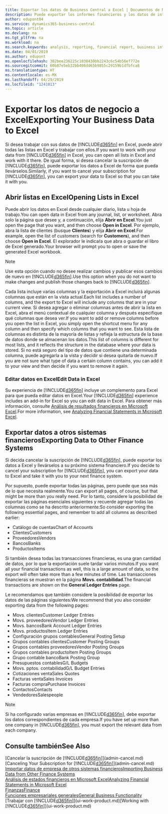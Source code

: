 ```yaml
---
title: Exportar los datos de Business Central a Excel | Documentos de Microsoft
description: Puede exportar los informes financieros y los datos de inteligencia empresarial desde Business Central a Excel, o abrir los datos en Excel.
author: edupont04
ms.service: dynamics365-business-central
ms.topic: article
ms.devlang: na
ms.tgt_pltfrm: na
ms.workload: na
ms.search.keywords: analysis, reporting, financial report, business intelligence, BI, Excel
ms.date: 04/01/2019
ms.author: edupont
ms.openlocfilehash: 382bee236225c1038430bb2243c6c54b56ef772e
ms.sourcegitcommit: 60b87e5eb32bb408dd65b9855c29159b1dfbfca8
ms.translationtype: HT
ms.contentlocale: es-MX
ms.lasthandoff: 04/29/2019
ms.locfileid: "1241013"
---
```

# <a name="exporting-your-business-data-to-excel"></a><span data-ttu-id="9a8f8-103">Exportar los datos de negocio a Excel</span><span class="sxs-lookup"><span data-stu-id="9a8f8-103">Exporting Your Business Data to Excel</span></span>
<span data-ttu-id="9a8f8-104">Si desea trabajar con sus datos de [!INCLUDE[d365fin](includes/d365fin_md.md)] en Excel, puede abrir todas las listas en Excel y trabajar con ellos.</span><span class="sxs-lookup"><span data-stu-id="9a8f8-104">If you want to work with your data from [!INCLUDE[d365fin](includes/d365fin_md.md)] in Excel, you can open all lists in Excel and work with it there.</span></span> <span data-ttu-id="9a8f8-105">De igual forma, si desea cancelar la suscripción de [!INCLUDE[d365fin](includes/d365fin_md.md)], puede exportar los datos a Excel de forma que pueda llevárselos.</span><span class="sxs-lookup"><span data-stu-id="9a8f8-105">Similarly, if you want to cancel your subscription for [!INCLUDE[d365fin](includes/d365fin_md.md)], you can export your data to Excel so that you can take it with you.</span></span>

## <a name="opening-lists-in-excel"></a><span data-ttu-id="9a8f8-106">Abrir listas en Excel</span><span class="sxs-lookup"><span data-stu-id="9a8f8-106">Opening Lists in Excel</span></span>
<span data-ttu-id="9a8f8-107">Puede abrir los datos en Excel desde cualquier diario, lista u hoja de trabajo.</span><span class="sxs-lookup"><span data-stu-id="9a8f8-107">You can open data in Excel from any journal, list, or worksheet.</span></span> <span data-ttu-id="9a8f8-108">Abra solo la página que desee y, a continuación, elija **Abrir en Excel**.</span><span class="sxs-lookup"><span data-stu-id="9a8f8-108">You just open the page that you want, and then choose **Open in Excel**.</span></span> <span data-ttu-id="9a8f8-109">Por ejemplo, abra la lista de clientes (busque **Clientes**) y elija **Abrir en Excel**.</span><span class="sxs-lookup"><span data-stu-id="9a8f8-109">For example, open the list of customers (search for **Customers**), and then choose **Open in Excel**.</span></span> <span data-ttu-id="9a8f8-110">El explorador le indicaŕa que abra o guardar el libro de Excel generado.</span><span class="sxs-lookup"><span data-stu-id="9a8f8-110">Your browser will prompt you to open or save the generated Excel workbook.</span></span>  

> [!NOTE]
> <span data-ttu-id="9a8f8-111">Use esta opción cuando no desee realizar cambios y publicar esos cambios de nuevo en [!INCLUDE[d365fin](includes/d365fin_md.md)].</span><span class="sxs-lookup"><span data-stu-id="9a8f8-111">Use this option when you do not want to make changes and publish those changes back to [!INCLUDE[d365fin](includes/d365fin_md.md)].</span></span>  

<span data-ttu-id="9a8f8-112">Cada lista incluye varias columnas y la exportación a Excel incluirá algunas columnas que están en la vista actual.</span><span class="sxs-lookup"><span data-stu-id="9a8f8-112">Each list includes a number of columns, and the export to Excel will include any columns that are in your current view.</span></span> <span data-ttu-id="9a8f8-113">Si desea agregar o eliminar columnas antes de abrir la lista en Excel, abra el menú contextual de cualquier columna y después especifique qué columnas que desea ver.</span><span class="sxs-lookup"><span data-stu-id="9a8f8-113">If you want to add or remove columns before you open the list in Excel, you simply open the shortcut menu for any column and then specify which columns that you want to see.</span></span> <span data-ttu-id="9a8f8-114">Esta lista de columnas es distinta de la mayoría de listas y refleja la estructura de la base de datos donde se almacenan los datos.</span><span class="sxs-lookup"><span data-stu-id="9a8f8-114">This list of columns is different for most lists, and it reflects the structure in the database where your data is stored.</span></span> <span data-ttu-id="9a8f8-115">Si no está seguro del tipo de datos que contiene una determinada columna, puede agregarla a la vista y decidir si desea quitarla de nuevo.</span><span class="sxs-lookup"><span data-stu-id="9a8f8-115">If you are not sure what type of data a certain column contains, you can add it to your view and then decide if you want to remove it again.</span></span>  

### <a name="edit-data-in-excel"></a><span data-ttu-id="9a8f8-116">Editar datos en Excel</span><span class="sxs-lookup"><span data-stu-id="9a8f8-116">Edit Data in Excel</span></span>
<span data-ttu-id="9a8f8-117">Su experiencia de [!INCLUDE[d365fin](includes/d365fin_md.md)] incluye un complemento para Excel para que pueda editar datos en Excel.</span><span class="sxs-lookup"><span data-stu-id="9a8f8-117">Your [!INCLUDE[d365fin](includes/d365fin_md.md)] experience includes an add-in for Excel so you can edit data in Excel.</span></span> <span data-ttu-id="9a8f8-118">Para obtener más información, consulte [Análisis de resultados financieros en Microsoft Excel](finance-analyze-excel.md).</span><span class="sxs-lookup"><span data-stu-id="9a8f8-118">For more information, see [Analyzing Financial Statements in Microsoft Excel](finance-analyze-excel.md).</span></span>  

## <a name="exporting-data-to-other-finance-systems"></a><span data-ttu-id="9a8f8-119">Exportar datos a otros sistemas financieros</span><span class="sxs-lookup"><span data-stu-id="9a8f8-119">Exporting Data to Other Finance Systems</span></span>
<span data-ttu-id="9a8f8-120">Si decida cancelar la suscripción de [!INCLUDE[d365fin](includes/d365fin_md.md)], puede exportar los datos a Excel y llevárselos a su próximo sistema financiero.</span><span class="sxs-lookup"><span data-stu-id="9a8f8-120">If you decide to cancel your subscription for [!INCLUDE[d365fin](includes/d365fin_md.md)], you can export your data to Excel and take it with you to your next finance system.</span></span>  

<span data-ttu-id="9a8f8-121">Por supuesto, puede exportar todas las páginas, pero puede que sea más de lo que necesita realmente.</span><span class="sxs-lookup"><span data-stu-id="9a8f8-121">You can export all pages, of course, but that might be more than you really need.</span></span> <span data-ttu-id="9a8f8-122">Por lo tanto, considere la posibilidad de exportar las páginas esenciales siguientes y recuerde agregar todas las columnas como se ha descrito anteriormente:</span><span class="sxs-lookup"><span data-stu-id="9a8f8-122">So consider exporting the following essential pages, and remember to add all columns as described earlier:</span></span>  

* <span data-ttu-id="9a8f8-123">Catálogo de cuentas</span><span class="sxs-lookup"><span data-stu-id="9a8f8-123">Chart of Accounts</span></span>  
* <span data-ttu-id="9a8f8-124">Clientes</span><span class="sxs-lookup"><span data-stu-id="9a8f8-124">Customers</span></span>  
* <span data-ttu-id="9a8f8-125">Proveedores</span><span class="sxs-lookup"><span data-stu-id="9a8f8-125">Vendors</span></span>  
* <span data-ttu-id="9a8f8-126">Bancos</span><span class="sxs-lookup"><span data-stu-id="9a8f8-126">Banks</span></span>  
* <span data-ttu-id="9a8f8-127">Productos</span><span class="sxs-lookup"><span data-stu-id="9a8f8-127">Items</span></span>  

<span data-ttu-id="9a8f8-128">Si también desea todas las transacciones financieras, es una gran cantidad de datos, por lo que la exportación suele tardar varios minutos.</span><span class="sxs-lookup"><span data-stu-id="9a8f8-128">If you want all your financial transactions as well, this is a large amount of data, so the export will often take more than a few minutes of time.</span></span> <span data-ttu-id="9a8f8-129">Las transacciones financieras se muestran en la página **Movs. contabilidad**.</span><span class="sxs-lookup"><span data-stu-id="9a8f8-129">The financial transactions are shown on the **General Ledger Entries** page.</span></span>  

<span data-ttu-id="9a8f8-130">Le recomendamos que también considere la posibilidad de exportar los datos de las páginas siguientes:</span><span class="sxs-lookup"><span data-stu-id="9a8f8-130">We recommend that you also consider exporting data from the following pages:</span></span>  

* <span data-ttu-id="9a8f8-131">Movs. clientes</span><span class="sxs-lookup"><span data-stu-id="9a8f8-131">Customer Ledger Entries</span></span>  
* <span data-ttu-id="9a8f8-132">Movs. proveedores</span><span class="sxs-lookup"><span data-stu-id="9a8f8-132">Vendor Ledger Entries</span></span>  
* <span data-ttu-id="9a8f8-133">Movs. bancos</span><span class="sxs-lookup"><span data-stu-id="9a8f8-133">Bank Account Ledger Entries</span></span>  
* <span data-ttu-id="9a8f8-134">Movs. productos</span><span class="sxs-lookup"><span data-stu-id="9a8f8-134">Item Ledger Entries</span></span>  
* <span data-ttu-id="9a8f8-135">Configuración grupos contables</span><span class="sxs-lookup"><span data-stu-id="9a8f8-135">General Posting Setup</span></span>  
* <span data-ttu-id="9a8f8-136">Grupos contables clientes</span><span class="sxs-lookup"><span data-stu-id="9a8f8-136">Customer Posting Groups</span></span>  
* <span data-ttu-id="9a8f8-137">Grupos contables proveedores</span><span class="sxs-lookup"><span data-stu-id="9a8f8-137">Vendor Posting Groups</span></span>  
* <span data-ttu-id="9a8f8-138">Grupos contables producto</span><span class="sxs-lookup"><span data-stu-id="9a8f8-138">Item Posting Groups</span></span>  
* <span data-ttu-id="9a8f8-139">Grupo contable banco</span><span class="sxs-lookup"><span data-stu-id="9a8f8-139">Bank Posting Group</span></span>  
* <span data-ttu-id="9a8f8-140">Presupuestos contables</span><span class="sxs-lookup"><span data-stu-id="9a8f8-140">G/L Budgets</span></span>  
* <span data-ttu-id="9a8f8-141">Movs. pptos. contabilidad</span><span class="sxs-lookup"><span data-stu-id="9a8f8-141">G/L Budget Entries</span></span>  
* <span data-ttu-id="9a8f8-142">Cotizaciones venta</span><span class="sxs-lookup"><span data-stu-id="9a8f8-142">Sales Quotes</span></span>  
* <span data-ttu-id="9a8f8-143">Facturas venta</span><span class="sxs-lookup"><span data-stu-id="9a8f8-143">Sales Invoices</span></span>  
* <span data-ttu-id="9a8f8-144">Facturas compra</span><span class="sxs-lookup"><span data-stu-id="9a8f8-144">Purchase Invoices</span></span>  
* <span data-ttu-id="9a8f8-145">Contactos</span><span class="sxs-lookup"><span data-stu-id="9a8f8-145">Contacts</span></span>  
* <span data-ttu-id="9a8f8-146">Vendedores</span><span class="sxs-lookup"><span data-stu-id="9a8f8-146">Salespeople</span></span>  

> [!NOTE]  
>   <span data-ttu-id="9a8f8-147">Si ha configurado varias empresas en [!INCLUDE[d365fin](includes/d365fin_md.md)], debe exportar los datos correspondientes de cada empresa.</span><span class="sxs-lookup"><span data-stu-id="9a8f8-147">If you have set up more than one company in [!INCLUDE[d365fin](includes/d365fin_md.md)], you must export the relevant data from each company.</span></span>

## <a name="see-also"></a><span data-ttu-id="9a8f8-148">Consulte también</span><span class="sxs-lookup"><span data-stu-id="9a8f8-148">See Also</span></span>
<span data-ttu-id="9a8f8-149">[Cancelar la suscripción de [!INCLUDE[d365fin](includes/d365fin_md.md)]](admin-cancel.md)</span><span class="sxs-lookup"><span data-stu-id="9a8f8-149">[Canceling Your Subscription for [!INCLUDE[d365fin](includes/d365fin_md.md)]](admin-cancel.md)</span></span>  
[<span data-ttu-id="9a8f8-150">Importar datos de empresa de otros sistemas financieros</span><span class="sxs-lookup"><span data-stu-id="9a8f8-150">Importing Business Data from Other Finance Systems</span></span>](across-import-data-configuration-packages.md)  
[<span data-ttu-id="9a8f8-151">Análisis de estados financieros en Microsoft Excel</span><span class="sxs-lookup"><span data-stu-id="9a8f8-151">Analyzing Financial Statements in Microsoft Excel</span></span>](finance-analyze-excel.md)  
[<span data-ttu-id="9a8f8-152">Finanzas</span><span class="sxs-lookup"><span data-stu-id="9a8f8-152">Finance</span></span>](finance.md)  
[<span data-ttu-id="9a8f8-153">Funciones empresariales generales</span><span class="sxs-lookup"><span data-stu-id="9a8f8-153">General Business Functionality</span></span>](ui-across-business-areas.md)  
<span data-ttu-id="9a8f8-154">[Trabajar con [!INCLUDE[d365fin](includes/d365fin_md.md)]](ui-work-product.md)</span><span class="sxs-lookup"><span data-stu-id="9a8f8-154">[Working with [!INCLUDE[d365fin](includes/d365fin_md.md)]](ui-work-product.md)</span></span>  
